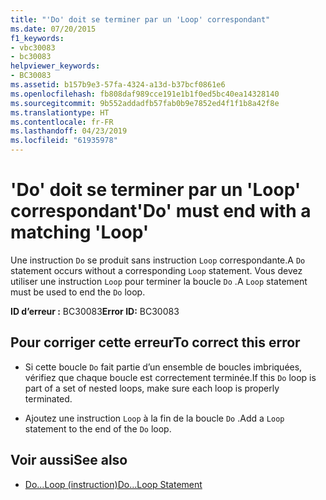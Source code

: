 ```yaml
---
title: "'Do' doit se terminer par un 'Loop' correspondant"
ms.date: 07/20/2015
f1_keywords:
- vbc30083
- bc30083
helpviewer_keywords:
- BC30083
ms.assetid: b157b9e3-57fa-4324-a13d-b37bcf0861e6
ms.openlocfilehash: fb808daf989cce191e1b1f0ed5bc40ea14328140
ms.sourcegitcommit: 9b552addadfb57fab0b9e7852ed4f1f1b8a42f8e
ms.translationtype: HT
ms.contentlocale: fr-FR
ms.lasthandoff: 04/23/2019
ms.locfileid: "61935978"
---
```

# <a name="do-must-end-with-a-matching-loop"></a><span data-ttu-id="83891-102">'Do' doit se terminer par un 'Loop' correspondant</span><span class="sxs-lookup"><span data-stu-id="83891-102">'Do' must end with a matching 'Loop'</span></span>
<span data-ttu-id="83891-103">Une instruction `Do` se produit sans instruction `Loop` correspondante.</span><span class="sxs-lookup"><span data-stu-id="83891-103">A `Do` statement occurs without a corresponding `Loop` statement.</span></span> <span data-ttu-id="83891-104">Vous devez utiliser une instruction `Loop` pour terminer la boucle `Do` .</span><span class="sxs-lookup"><span data-stu-id="83891-104">A `Loop` statement must be used to end the `Do` loop.</span></span>  
  
 <span data-ttu-id="83891-105">**ID d’erreur :** BC30083</span><span class="sxs-lookup"><span data-stu-id="83891-105">**Error ID:** BC30083</span></span>  
  
## <a name="to-correct-this-error"></a><span data-ttu-id="83891-106">Pour corriger cette erreur</span><span class="sxs-lookup"><span data-stu-id="83891-106">To correct this error</span></span>  
  
- <span data-ttu-id="83891-107">Si cette boucle `Do` fait partie d’un ensemble de boucles imbriquées, vérifiez que chaque boucle est correctement terminée.</span><span class="sxs-lookup"><span data-stu-id="83891-107">If this `Do` loop is part of a set of nested loops, make sure each loop is properly terminated.</span></span>  
  
- <span data-ttu-id="83891-108">Ajoutez une instruction `Loop` à la fin de la boucle `Do` .</span><span class="sxs-lookup"><span data-stu-id="83891-108">Add a `Loop` statement to the end of the `Do` loop.</span></span>  
  
## <a name="see-also"></a><span data-ttu-id="83891-109">Voir aussi</span><span class="sxs-lookup"><span data-stu-id="83891-109">See also</span></span>

- [<span data-ttu-id="83891-110">Do...Loop (instruction)</span><span class="sxs-lookup"><span data-stu-id="83891-110">Do...Loop Statement</span></span>](../../visual-basic/language-reference/statements/do-loop-statement.md)
